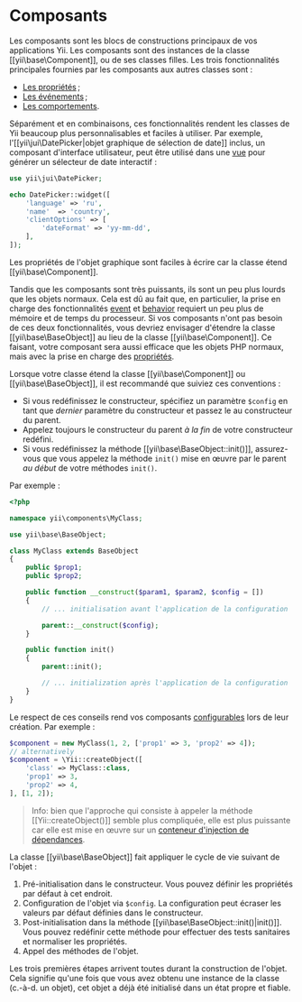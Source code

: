 Composants
==========

Les composants sont les blocs de constructions principaux de vos applications Yii. Les composants sont des instances de la classe [[yii\base\Component]],
ou de ses classes filles. Les trois fonctionnalités principales fournies par les composants aux autres classes sont :

* [Les propriétés](concept-properties.md) ;
* [Les événements](concept-events.md) ;
* [Les comportements](concept-behaviors.md).
 
Séparément et en combinaisons, ces fonctionnalités rendent les classes de Yii beaucoup plus personnalisables et faciles à utiliser. Par exemple, l'[[yii\jui\DatePicker|objet graphique de sélection de date]] inclus, un composant d'interface utilisateur, peut être utilisé dans une [vue](structure-views.md) pour générer un sélecteur de date interactif :

```php
use yii\jui\DatePicker;

echo DatePicker::widget([
    'language' => 'ru',
    'name'  => 'country',
    'clientOptions' => [
        'dateFormat' => 'yy-mm-dd',
    ],
]);
```
Les propriétés de l'objet graphique sont faciles à écrire car la classe étend [[yii\base\Component]].

Tandis que les composants sont très puissants, ils sont un peu plus lourds que les objets normaux. Cela est dû au fait que, en particulier,  la prise en charge des fonctionnalités [event](concept-events.md) et [behavior](concept-behaviors.md) requiert un peu plus de mémoire et de temps du processeur. Si vos composants n'ont pas besoin de ces deux fonctionnalités, vous devriez envisager d'étendre la classe [[yii\base\BaseObject]] au lieu de la classe [[yii\base\Component]]. Ce faisant, votre composant sera aussi efficace que les objets PHP normaux, mais avec la prise en charge des [propriétés](concept-properties.md).

Lorsque votre classe étend la classe [[yii\base\Component]] ou [[yii\base\BaseObject]], il est recommandé que suiviez ces conventions :

- Si vous redéfinissez le constructeur, spécifiez un paramètre `$config` en tant que *dernier* paramètre du constructeur et passez le au constructeur du parent. 
- Appelez toujours le constructeur du parent *à la fin* de votre constructeur redéfini.
- Si vous redéfinissez la méthode [[yii\base\BaseObject::init()]], assurez-vous que vous appelez la méthode `init()` mise en œuvre par le parent *au début* de votre méthodes `init()`.

Par exemple :

```php
<?php

namespace yii\components\MyClass;

use yii\base\BaseObject;

class MyClass extends BaseObject
{
    public $prop1;
    public $prop2;

    public function __construct($param1, $param2, $config = [])
    {
        // ... initialisation avant l'application de la configuration

        parent::__construct($config);
    }

    public function init()
    {
        parent::init();

        // ... initialization après l'application de la configuration
    }
}
```

Le respect de ces conseils rend vos composants  [configurables](concept-configurations.md) lors de leur création. Par exemple :

```php
$component = new MyClass(1, 2, ['prop1' => 3, 'prop2' => 4]);
// alternatively
$component = \Yii::createObject([
    'class' => MyClass::class,
    'prop1' => 3,
    'prop2' => 4,
], [1, 2]);
```

> Info: bien que l'approche qui consiste à appeler la méthode [[Yii::createObject()]] semble plus compliquée, elle est plus puissante car elle est mise en œuvre sur un [conteneur d'injection de dépendances](concept-di-container.md).
  

La classe [[yii\base\BaseObject]] fait appliquer le cycle de vie suivant de l'objet :

1. Pré-initialisation dans le constructeur. Vous pouvez définir les propriétés par défaut à cet endroit.
2. Configuration de l'objet via `$config`. La configuration peut écraser les valeurs par défaut définies dans le constructeur.
3. Post-initialisation dans la méthode [[yii\base\BaseObject::init()|init()]]. Vous pouvez redéfinir cette méthode pour effectuer des tests sanitaires et normaliser les propriétés.
4. Appel des méthodes de l'objet.

Les trois premières étapes arrivent toutes durant la construction de l'objet. Cela signifie qu'une fois que vous avez obtenu une instance de la classe (c.-à-d. un objet), cet objet a déjà été initialisé dans un état propre et fiable. 
